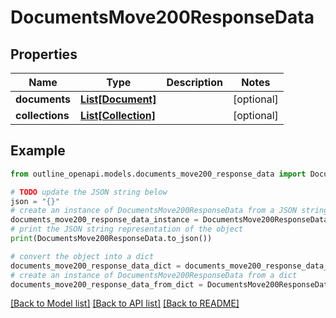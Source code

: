 # DocumentsMove200ResponseData


## Properties

Name | Type | Description | Notes
------------ | ------------- | ------------- | -------------
**documents** | [**List[Document]**](Document.md) |  | [optional] 
**collections** | [**List[Collection]**](Collection.md) |  | [optional] 

## Example

```python
from outline_openapi.models.documents_move200_response_data import DocumentsMove200ResponseData

# TODO update the JSON string below
json = "{}"
# create an instance of DocumentsMove200ResponseData from a JSON string
documents_move200_response_data_instance = DocumentsMove200ResponseData.from_json(json)
# print the JSON string representation of the object
print(DocumentsMove200ResponseData.to_json())

# convert the object into a dict
documents_move200_response_data_dict = documents_move200_response_data_instance.to_dict()
# create an instance of DocumentsMove200ResponseData from a dict
documents_move200_response_data_from_dict = DocumentsMove200ResponseData.from_dict(documents_move200_response_data_dict)
```
[[Back to Model list]](../README.md#documentation-for-models) [[Back to API list]](../README.md#documentation-for-api-endpoints) [[Back to README]](../README.md)


